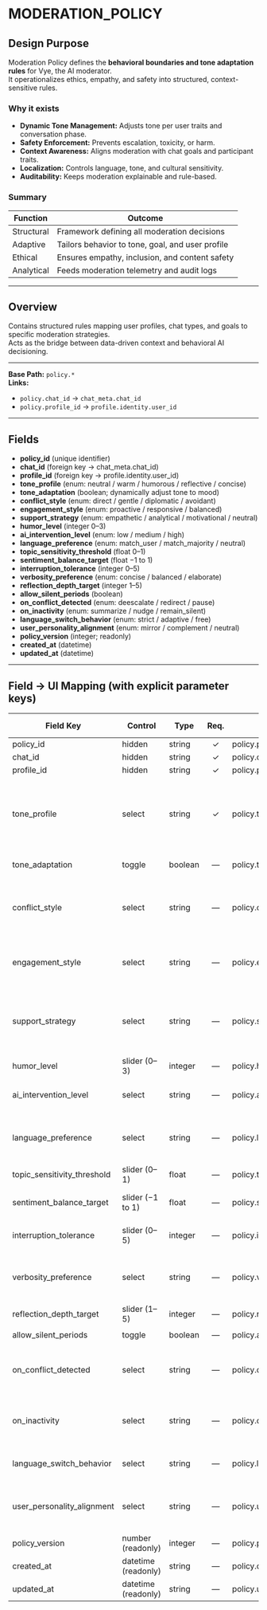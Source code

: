 # MODERATION_POLICY

## Design Purpose
Moderation Policy defines the **behavioral boundaries and tone adaptation rules** for Vye, the AI moderator.  
It operationalizes ethics, empathy, and safety into structured, context-sensitive rules.

### Why it exists
- **Dynamic Tone Management:** Adjusts tone per user traits and conversation phase.  
- **Safety Enforcement:** Prevents escalation, toxicity, or harm.  
- **Context Awareness:** Aligns moderation with chat goals and participant traits.  
- **Localization:** Controls language, tone, and cultural sensitivity.  
- **Auditability:** Keeps moderation explainable and rule-based.

### Summary
| Function | Outcome |
|-----------|----------|
| Structural | Framework defining all moderation decisions |
| Adaptive | Tailors behavior to tone, goal, and user profile |
| Ethical | Ensures empathy, inclusion, and content safety |
| Analytical | Feeds moderation telemetry and audit logs |

---

## Overview
Contains structured rules mapping user profiles, chat types, and goals to specific moderation strategies.  
Acts as the bridge between data-driven context and behavioral AI decisioning.

---

**Base Path:** `policy.*`  
**Links:**  
- `policy.chat_id` → `chat_meta.chat_id`  
- `policy.profile_id` → `profile.identity.user_id`

---

## Fields
- **policy_id** (unique identifier)
- **chat_id** (foreign key → chat_meta.chat_id)
- **profile_id** (foreign key → profile.identity.user_id)
- **tone_profile** (enum: neutral / warm / humorous / reflective / concise)
- **tone_adaptation** (boolean; dynamically adjust tone to mood)
- **conflict_style** (enum: direct / gentle / diplomatic / avoidant)
- **engagement_style** (enum: proactive / responsive / balanced)
- **support_strategy** (enum: empathetic / analytical / motivational / neutral)
- **humor_level** (integer 0–3)
- **ai_intervention_level** (enum: low / medium / high)
- **language_preference** (enum: match_user / match_majority / neutral)
- **topic_sensitivity_threshold** (float 0–1)
- **sentiment_balance_target** (float −1 to 1)
- **interruption_tolerance** (integer 0–5)
- **verbosity_preference** (enum: concise / balanced / elaborate)
- **reflection_depth_target** (integer 1–5)
- **allow_silent_periods** (boolean)
- **on_conflict_detected** (enum: deescalate / redirect / pause)
- **on_inactivity** (enum: summarize / nudge / remain_silent)
- **language_switch_behavior** (enum: strict / adaptive / free)
- **user_personality_alignment** (enum: mirror / complement / neutral)
- **policy_version** (integer; readonly)
- **created_at** (datetime)
- **updated_at** (datetime)

---

## Field → UI Mapping (with explicit parameter keys)

| Field Key | Control | Type | Req. | Storage Path | Options / Enum (key = label) |
|---|---|---|:--:|---|---|
| policy_id | hidden | string | ✓ | policy.policy_id | — |
| chat_id | hidden | string | ✓ | policy.chat_id | — |
| profile_id | hidden | string | ✓ | policy.profile_id | — |
| tone_profile | select | string | ✓ | policy.tone_profile | `neutral = "Neutral"<br>warm = "Warm"<br>humorous = "Humorous"<br>reflective = "Reflective"<br>concise = "Concise"` |
| tone_adaptation | toggle | boolean | — | policy.tone_adaptation | `true = "Adaptive"<br>false = "Static"` |
| conflict_style | select | string | — | policy.conflict_style | `direct = "Direct"<br>gentle = "Gentle"<br>diplomatic = "Diplomatic"<br>avoidant = "Avoidant"` |
| engagement_style | select | string | — | policy.engagement_style | `proactive = "Proactive"<br>responsive = "Responsive"<br>balanced = "Balanced"` |
| support_strategy | select | string | — | policy.support_strategy | `empathetic = "Empathetic"<br>analytical = "Analytical"<br>motivational = "Motivational"<br>neutral = "Neutral"` |
| humor_level | slider (0–3) | integer | — | policy.humor_level | 0 = None → 3 = High |
| ai_intervention_level | select | string | — | policy.ai_intervention_level | `low = "Low"<br>medium = "Medium"<br>high = "High"` |
| language_preference | select | string | — | policy.language_preference | `match_user = "Match user"<br>match_majority = "Match majority"<br>neutral = "Neutral"` |
| topic_sensitivity_threshold | slider (0–1) | float | — | policy.topic_sensitivity_threshold | 0 = Very sensitive → 1 = Very tolerant |
| sentiment_balance_target | slider (−1 to 1) | float | — | policy.sentiment_balance_target | −1 = Negative bias → +1 = Positive bias |
| interruption_tolerance | slider (0–5) | integer | — | policy.interruption_tolerance | 0 = No interruptions → 5 = Free-flow |
| verbosity_preference | select | string | — | policy.verbosity_preference | `concise = "Concise"<br>balanced = "Balanced"<br>elaborate = "Elaborate"` |
| reflection_depth_target | slider (1–5) | integer | — | policy.reflection_depth_target | 1 = Shallow → 5 = Deep |
| allow_silent_periods | toggle | boolean | — | policy.allow_silent_periods | `true = "Yes"<br>false = "No"` |
| on_conflict_detected | select | string | — | policy.on_conflict_detected | `deescalate = "De-escalate"<br>redirect = "Redirect"<br>pause = "Pause"` |
| on_inactivity | select | string | — | policy.on_inactivity | `summarize = "Summarize"<br>nudge = "Send gentle nudge"<br>remain_silent = "Remain silent"` |
| language_switch_behavior | select | string | — | policy.language_switch_behavior | `strict = "Strict"<br>adaptive = "Adaptive"<br>free = "Free"` |
| user_personality_alignment | select | string | — | policy.user_personality_alignment | `mirror = "Mirror user style"<br>complement = "Complement user"<br>neutral = "Neutral"` |
| policy_version | number (readonly) | integer | — | policy.policy_version | — |
| created_at | datetime (readonly) | string | — | policy.created_at | ISO |
| updated_at | datetime (readonly) | string | — | policy.updated_at | ISO |